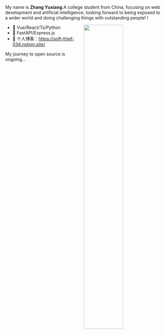 

<!--
**zjtdzyx/zjtdzyx** is a ✨ _special_ ✨ repository because its `README.md` (this file) appears on your GitHub profile.

Here are some ideas to get you started:

- 🔭 I’m currently working on ...
- 🌱 I’m currently learning ...
- 👯 I’m looking to collaborate on ...
- 🤔 I’m looking for help with ...
- 💬 Ask me about ...
- 📫 How to reach me: ...
- 😄 Pronouns: ...
- ⚡ Fun fact: ...
-->

My name is **Zhang Yuxiang**.A college student from China, focusing on web development and artificial intelligence, looking forward to being exposed to a wider world and doing challenging things with outstanding people! !

<picture>
  <source
    srcset="https://github-readme-stats.vercel.app/api?username=zjtdzyx&show_icons=true&theme=dark"
    media="(prefers-color-scheme: dark)"
  />
  <source
    srcset="https://github-readme-stats.vercel.app/api?username=zjtdzyx&show_icons=true"
    media="(prefers-color-scheme: light), (prefers-color-scheme: no-preference)"
  />
  <img align="right" width="50%" src="https://github-readme-stats.vercel.app/api?username=zjtdzyx&show_icons=true" />
</picture>

- 🔭 Vue/React/Ts/Python 
- 🌱 FastAPI/Express.js
- 🤔 个人博客：https://soft-thief-034.notion.site/
  
My journey to open source is ongoing...







